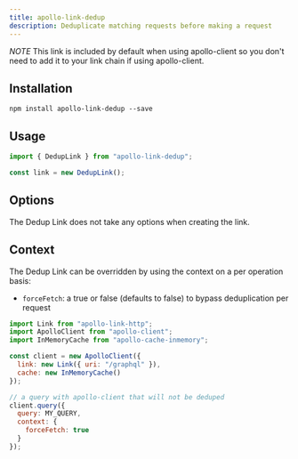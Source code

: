 ```yaml
---
title: apollo-link-dedup
description: Deduplicate matching requests before making a request
---
```


_NOTE_ This link is included by default when using apollo-client so you don't need to add it to your link chain if using apollo-client.

## Installation

`npm install apollo-link-dedup --save`

## Usage

```js
import { DedupLink } from "apollo-link-dedup";

const link = new DedupLink();
```

## Options

The Dedup Link does not take any options when creating the link.

## Context

The Dedup Link can be overridden by using the context on a per operation basis:

* `forceFetch`: a true or false (defaults to false) to bypass deduplication per request

```js
import Link from "apollo-link-http";
import ApolloClient from "apollo-client";
import InMemoryCache from "apollo-cache-inmemory";

const client = new ApolloClient({
  link: new Link({ uri: "/graphql" }),
  cache: new InMemoryCache()
});

// a query with apollo-client that will not be deduped
client.query({
  query: MY_QUERY,
  context: {
    forceFetch: true
  }
});
```
